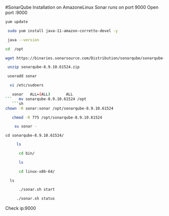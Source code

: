 #SonarQube Installation on AmazoneLinux Sonar runs on port 9000
Open port :9000
```sh
yum update
```
```sh
 sudo yum install java-11-amazon-corretto-devel -y
```
```sh
 java --version
```    
```sh
cd  /opt
```
```sh
wget https://binaries.sonarsource.com/Distribution/sonarqube/sonarqube-8.9.10.61524.zip
```
```sh
 unzip sonarqube-8.9.10.61524.zip
```
```sh
 useradd sonar
```
```sh
  vi /etc/sudoers
```
```sh
   sonar   ALL=(ALL)       ALL
```   mv sonarqube-8.9.10.61524 /opt
   ```sh
chown -R sonar:sonar /opt/sonarqube-8.9.10.61524
```
```sh
   chmod -R 775 /opt/sonarqube-8.9.10.61524
```
```sh
    su sonar -
```
    cd sonarqube-8.9.10.61524/
```sh
     ls
```
```sh
      cd bin/
```
```sh
      ls
```
```sh
      cd linux-x86-64/
```
      ls
```sh
      ./sonar.sh start
```
```sh
     ./sonar.sh status
```
Check ip:9000



